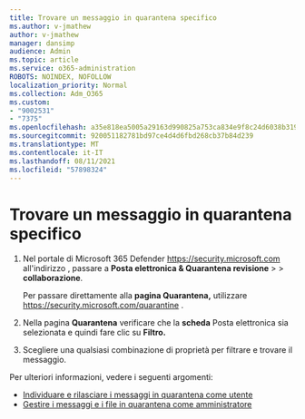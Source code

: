 ```yaml
---
title: Trovare un messaggio in quarantena specifico
ms.author: v-jmathew
author: v-jmathew
manager: dansimp
audience: Admin
ms.topic: article
ms.service: o365-administration
ROBOTS: NOINDEX, NOFOLLOW
localization_priority: Normal
ms.collection: Adm_O365
ms.custom:
- "9002531"
- "7375"
ms.openlocfilehash: a35e818ea5005a29163d990825a753ca834e9f8c24d6038b319b1382587fc286
ms.sourcegitcommit: 920051182781bd97ce4d4d6fbd268cb37b84d239
ms.translationtype: MT
ms.contentlocale: it-IT
ms.lasthandoff: 08/11/2021
ms.locfileid: "57898324"
---
```

# <a name="find-a-specific-quarantined-message"></a>Trovare un messaggio in quarantena specifico

1. Nel portale di Microsoft 365 Defender <https://security.microsoft.com> all'indirizzo , passare a **Posta elettronica & Quarantena revisione** \>  \> **collaborazione**.

   Per passare direttamente alla **pagina Quarantena,** utilizzare <https://security.microsoft.com/quarantine> .

2. Nella pagina **Quarantena** verificare che la **scheda** Posta elettronica sia selezionata e quindi fare clic su **Filtro.**
3. Scegliere una qualsiasi combinazione di proprietà per filtrare e trovare il messaggio.

Per ulteriori informazioni, vedere i seguenti argomenti:

- [Individuare e rilasciare i messaggi in quarantena come utente](https://docs.microsoft.com/microsoft-365/security/office-365-security/find-and-release-quarantined-messages-as-a-user)
- [Gestire i messaggi e i file in quarantena come amministratore](https://docs.microsoft.com/microsoft-365/security/office-365-security/manage-quarantined-messages-and-files)
